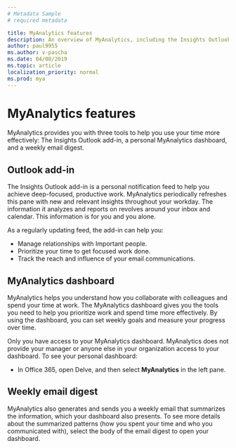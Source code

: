 ```yaml
---
# Metadata Sample
# required metadata

title: MyAnalytics features
description: An overview of MyAnalytics, including the Insights Outlook add-in, the dashboard, and the weekly email report 
author: paul9955
ms.author: v-pascha
ms.date: 04/08/2019
ms.topic: article
localization_priority: normal 
ms.prod: mya
---
```


# MyAnalytics features

MyAnalytics provides you with three tools to help you use your time more effectively: The Insights Outlook add-in, a personal MyAnalytics dashboard, and a weekly email digest.

## Outlook add-in

The Insights Outlook add-in is a personal notification feed to help you achieve deep-focused, productive work. MyAnalytics periodically refreshes this pane with new and relevant insights throughout your workday. The information it analyzes and reports on revolves around your inbox and calendar. This information is for you and you alone.

As a regularly updating feed, the add-in can help you:

* Manage relationships with Important people.
* Prioritize your time to get focused work done.
* Track the reach and influence of your email communications.

## MyAnalytics dashboard

MyAnalytics helps you understand how you collaborate with colleagues and spend your time at work. The MyAnalytics dashboard gives you the tools you need to help you prioritize work and spend time more effectively. By using the dashboard, you can set weekly goals and measure your progress over time.

Only you have access to your MyAnalytics dashboard. MyAnalytics does not provide your manager or anyone else in your organization access to your dashboard. To see your personal dashboard:

* In Office 365, open Delve, and then select **MyAnalytics** in the left pane.

## Weekly email digest

MyAnalytics also generates and sends you a weekly email that summarizes the information, which your dashboard also presents. To see more details about the summarized patterns (how you spent your time and who you communicated with), select the body of the email digest to open your dashboard.
